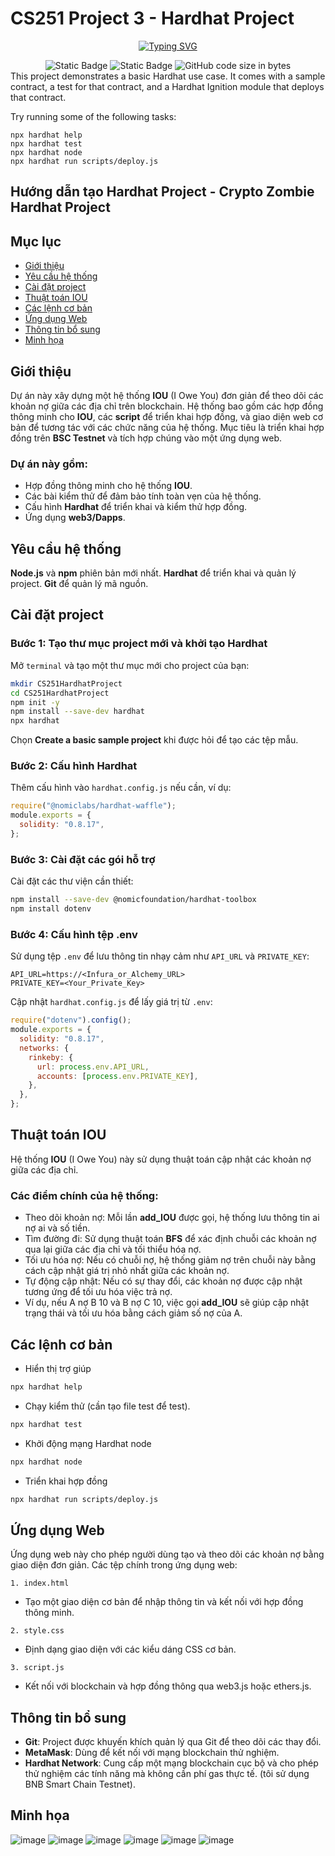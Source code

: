 # CS251 Project 3 - Hardhat Project

<p align="center">
<a href="https://git.io/typing-svg"><img src="https://readme-typing-svg.demolab.com?font=Fira+Code&pause=1000&center=true&vCenter=true&random=false&width=450&lines=CS251+Project3" alt="Typing SVG" /></a>
</p>
<div align="center">
<img alt="Static Badge" src="https://img.shields.io/badge/Astar-group-blue?labelColor=EE4E4E&color=151515">
<img alt="Static Badge" src="https://img.shields.io/badge/Security-Research-blue?labelColor=e7ec89&color=3ddd2b&label=Security">
<img alt="GitHub code size in bytes" src="https://img.shields.io/github/languages/code-size/CptDat9/CS251_Project3?labelColor=7AA2E3&color=97E7E1">
</div>
This project demonstrates a basic Hardhat use case. It comes with a sample contract, a test for that contract, and a Hardhat Ignition module that deploys that contract.

Try running some of the following tasks:

```shell
npx hardhat help
npx hardhat test
npx hardhat node
npx hardhat run scripts/deploy.js
```

## Hướng dẫn tạo Hardhat Project - Crypto Zombie Hardhat Project

## Mục lục
- [Giới thiệu](#giới-thiệu)
- [Yêu cầu hệ thống](#yêu-cầu-hệ-thống)
- [Cài đặt project](#cài-đặt-project)
- [Thuật toán IOU](#thuật-toán-IOU)
- [Các lệnh cơ bản](#các-lệnh-cơ-bản)
- [Ứng dụng Web](#ứng-dụng-web)
- [Thông tin bổ sung](#thông-tin-bổ-sung)
- [Minh họa](#minh-họa)

## Giới thiệu
Dự án này xây dựng một hệ thống **IOU** (I Owe You) đơn giản để theo dõi các khoản nợ giữa các địa chỉ trên blockchain. Hệ thống bao gồm các hợp đồng thông minh cho **IOU**, các **script** để triển khai hợp đồng, và giao diện web cơ bản để tương tác với các chức năng của hệ thống. 
Mục tiêu là triển khai hợp đồng trên **BSC Testnet** và tích hợp chúng vào một ứng dụng web.

 ### Dự án này gồm:

 + Hợp đồng thông minh cho hệ thống **IOU**.
 + Các bài kiểm thử để đảm bảo tính toàn vẹn của hệ thống.
 + Cấu hình **Hardhat** để triển khai và kiểm thử hợp đồng.
 + Ứng dụng **web3/Dapps**.
## Yêu cầu hệ thống
**Node.js** và **npm** phiên bản mới nhất.
**Hardhat** để triển khai và quản lý project.
**Git** để quản lý mã nguồn.
## Cài đặt project
### Bước 1: Tạo thư mục project mới và khởi tạo **Hardhat**
Mở `terminal` và tạo một thư mục mới cho project của bạn:

```bash
mkdir CS251HardhatProject
cd CS251HardhatProject
npm init -y
npm install --save-dev hardhat
npx hardhat
```
Chọn **Create a basic sample project** khi được hỏi để tạo các tệp mẫu.
### Bước 2: Cấu hình **Hardhat**
Thêm cấu hình vào `hardhat.config.js` nếu cần, ví dụ:
```javascript
require("@nomiclabs/hardhat-waffle");
module.exports = {
  solidity: "0.8.17",
};
```
### Bước 3: Cài đặt các gói hỗ trợ
Cài đặt các thư viện cần thiết:

```bash
npm install --save-dev @nomicfoundation/hardhat-toolbox
npm install dotenv
```
### Bước 4: Cấu hình tệp **.env**
Sử dụng tệp `.env` để lưu thông tin nhạy cảm như `API_URL` và `PRIVATE_KEY`:

```plaintext
API_URL=https://<Infura_or_Alchemy_URL>
PRIVATE_KEY=<Your_Private_Key>
```
Cập nhật `hardhat.config.js` để lấy giá trị từ `.env`:

```javascript
require("dotenv").config();
module.exports = {
  solidity: "0.8.17",
  networks: {
    rinkeby: {
      url: process.env.API_URL,
      accounts: [process.env.PRIVATE_KEY],
    },
  },
};
```
## Thuật toán IOU
Hệ thống **IOU** (I Owe You) này sử dụng thuật toán cập nhật các khoản nợ giữa các địa chỉ. 
### Các điểm chính của hệ thống:

- Theo dõi khoản nợ: Mỗi lần **add_IOU** được gọi, hệ thống lưu thông tin ai nợ ai và số tiền.
- Tìm đường đi: Sử dụng thuật toán **BFS** để xác định chuỗi các khoản nợ qua lại giữa các địa chỉ và tối thiểu hóa nợ.
- Tối ưu hóa nợ: Nếu có chuỗi nợ, hệ thống giảm nợ trên chuỗi này bằng cách cập nhật giá trị nhỏ nhất giữa các khoản nợ.
- Tự động cập nhật: Nếu có sự thay đổi, các khoản nợ được cập nhật tương ứng để tối ưu hóa việc trả nợ.
- Ví dụ, nếu A nợ B 10 và B nợ C 10, việc gọi **add_IOU** sẽ giúp cập nhật trạng thái và tối ưu hóa bằng cách giảm số nợ của A.

## Các lệnh cơ bản
- Hiển thị trợ giúp
```bash
npx hardhat help
```
- Chạy kiểm thử (cần tạo file test để test).
```bash
npx hardhat test
```
- Khởi động mạng Hardhat node
```bash
npx hardhat node
```
- Triển khai hợp đồng
```bash
npx hardhat run scripts/deploy.js
```
## Ứng dụng Web
Ứng dụng web này cho phép người dùng tạo và theo dõi các khoản nợ bằng giao diện đơn giản. Các tệp chính trong ứng dụng web:

`1. index.html`
- Tạo một giao diện cơ bản để nhập thông tin và kết nối với hợp đồng thông minh.

`2. style.css`
- Định dạng giao diện với các kiểu dáng CSS cơ bản.

`3. script.js`
- Kết nối với blockchain và hợp đồng thông qua web3.js hoặc ethers.js.
## Thông tin bổ sung
- **Git**: Project được khuyến khích quản lý qua Git để theo dõi các thay đổi.
- **MetaMask**: Dùng để kết nối với mạng blockchain thử nghiệm.
- **Hardhat Network**: Cung cấp một mạng blockchain cục bộ và cho phép thử nghiệm các tính năng mà không cần phí gas thực tế. (tôi sử dụng BNB Smart Chain Testnet).
## Minh họa
![image](https://github.com/user-attachments/assets/ce0a8a29-401a-4a65-bf4f-6cfe2e4662aa)
![image](https://github.com/user-attachments/assets/47dee140-22ed-47a3-9018-7436ebbc0a3c)
![image](https://github.com/user-attachments/assets/c188be32-9340-446a-8152-378c32ef45ed)
![image](https://github.com/user-attachments/assets/8bd4d389-a948-48b5-856c-201d9fcce798)
![image](https://github.com/user-attachments/assets/b4bf6299-e150-4281-91d6-5387ae887aa1)
![image](https://github.com/user-attachments/assets/9a5d182e-425d-49fc-bcda-af199a91169c)

